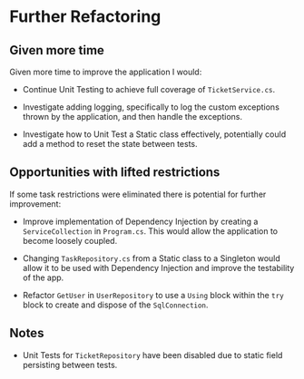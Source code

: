 # Further Refactoring

## Given more time

Given more time to improve the application I would:

* Continue Unit Testing to achieve full coverage of `TicketService.cs`.

* Investigate adding logging, specifically to log the custom exceptions thrown by the application, and then handle the exceptions.

* Investigate how to Unit Test a Static class effectively, potentially could add a method to reset the state between tests.

## Opportunities with lifted restrictions

If some task restrictions were eliminated there is potential for further improvement:

* Improve implementation of Dependency Injection by creating a `ServiceCollection` in `Program.cs`. This would allow the application to become loosely coupled.

* Changing `TaskRepository.cs` from a Static class to a Singleton would allow it to be used with Dependency Injection and improve the testability of the app.

* Refactor `GetUser` in `UserRepository` to use a `Using` block within the `try` block to create and dispose of the `SqlConnection`.

## Notes

* Unit Tests for `TicketRepository` have been disabled due to static field persisting between tests. 